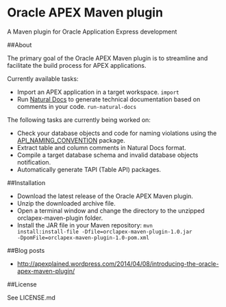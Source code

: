 Oracle APEX Maven plugin
========================

A Maven plugin for Oracle Application Express development

##About

The primary goal of the Oracle APEX Maven plugin is to streamline and facilitate the build process for APEX applications.

Currently available tasks:
* Import an APEX application in a target workspace. <code>import</code>
* Run [Natural Docs](http://www.naturaldocs.org/) to generate technical documentation based on comments in your code. <code>run-natural-docs</code>

The following tasks are currently being worked on:
* Check your database objects and code for naming violations using the [API_NAMING_CONVENTION](https://github.com/nbuytaert1/orcl-naming-convention) package.
* Extract table and column comments in Natural Docs format.
* Compile a target database schema and invalid database objects notification.
* Automatically generate TAPI (Table API) packages.

##Installation

- Download the latest release of the Oracle APEX Maven plugin.
- Unzip the downloaded archive file.
- Open a terminal window and change the directory to the unzipped orclapex-maven-plugin folder.
- Install the JAR file in your Maven repository: <code>mvn install:install-file -Dfile=orclapex-maven-plugin-1.0.jar -DpomFile=orclapex-maven-plugin-1.0-pom.xml</code>

##Blog posts

* http://apexplained.wordpress.com/2014/04/08/introducing-the-oracle-apex-maven-plugin/

##License

See LICENSE.md